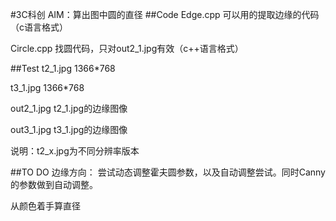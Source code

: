 #3C科创
AIM：算出图中圆的直径
##Code
Edge.cpp	可以用的提取边缘的代码（c语言格式）

Circle.cpp	找圆代码，只对out2_1.jpg有效（c++语言格式）

##Test
t2_1.jpg	1366*768

t3_1.jpg	1366*768

out2_1.jpg	t2_1.jpg的边缘图像

out3_1.jpg	t3_1.jpg的边缘图像

说明：t2_x.jpg为不同分辨率版本

##TO DO
边缘方向：
尝试动态调整霍夫圆参数，以及自动调整尝试。同时Canny的参数做到自动调整。

从颜色着手算直径

